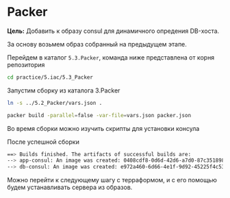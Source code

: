 # Packer

**Цель:** Добавить к образу consul для динамичного опредения DB-хоста.

За основу возьмем образ собранный на предыдущем этапе.

Перейдем в каталог `5.3.Packer`, команда ниже представлена от корня репозитория
```bash
cd practice/5.iac/5.3_Packer
```

Запустим сборку из каталога 3.Packer
```bash
ln -s ../5.2_Packer/vars.json .

packer build -parallel=false -var-file=vars.json packer.json
```

Во время сборки можно изучить скрипты для установки консула

После успешной сборки 
```bash
==> Builds finished. The artifacts of successful builds are:
--> app-consul: An image was created: 0408cdf8-0d6d-42d6-a7d0-87c3518982fb
--> db-consul: An image was created: e972a460-6d66-4e1f-9d92-45225f4c53b2
```
Можно перейти к следующему шагу с терраформом, и с его помощью будем устанавливать сервера из образов.
